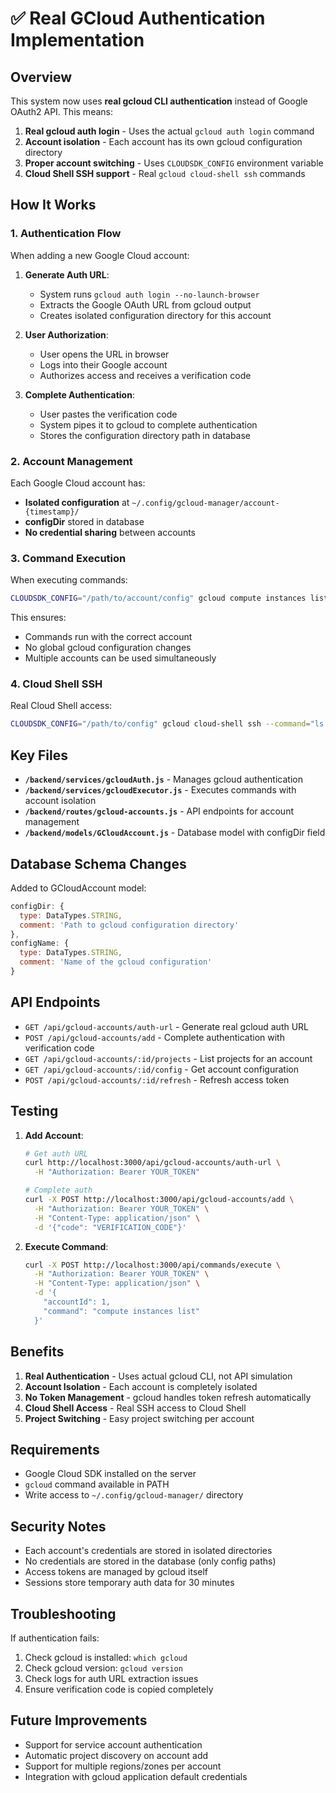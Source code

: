 # ✅ Real GCloud Authentication Implementation

## Overview

This system now uses **real gcloud CLI authentication** instead of Google OAuth2 API. This means:

1. **Real gcloud auth login** - Uses the actual `gcloud auth login` command
2. **Account isolation** - Each account has its own gcloud configuration directory
3. **Proper account switching** - Uses `CLOUDSDK_CONFIG` environment variable
4. **Cloud Shell SSH support** - Real `gcloud cloud-shell ssh` commands

## How It Works

### 1. Authentication Flow

When adding a new Google Cloud account:

1. **Generate Auth URL**:
   - System runs `gcloud auth login --no-launch-browser`
   - Extracts the Google OAuth URL from gcloud output
   - Creates isolated configuration directory for this account

2. **User Authorization**:
   - User opens the URL in browser
   - Logs into their Google account
   - Authorizes access and receives a verification code

3. **Complete Authentication**:
   - User pastes the verification code
   - System pipes it to gcloud to complete authentication
   - Stores the configuration directory path in database

### 2. Account Management

Each Google Cloud account has:
- **Isolated configuration** at `~/.config/gcloud-manager/account-{timestamp}/`
- **configDir** stored in database
- **No credential sharing** between accounts

### 3. Command Execution

When executing commands:
```bash
CLOUDSDK_CONFIG="/path/to/account/config" gcloud compute instances list
```

This ensures:
- Commands run with the correct account
- No global gcloud configuration changes
- Multiple accounts can be used simultaneously

### 4. Cloud Shell SSH

Real Cloud Shell access:
```bash
CLOUDSDK_CONFIG="/path/to/config" gcloud cloud-shell ssh --command="ls -la"
```

## Key Files

- **`/backend/services/gcloudAuth.js`** - Manages gcloud authentication
- **`/backend/services/gcloudExecutor.js`** - Executes commands with account isolation
- **`/backend/routes/gcloud-accounts.js`** - API endpoints for account management
- **`/backend/models/GCloudAccount.js`** - Database model with configDir field

## Database Schema Changes

Added to GCloudAccount model:
```javascript
configDir: {
  type: DataTypes.STRING,
  comment: 'Path to gcloud configuration directory'
},
configName: {
  type: DataTypes.STRING,
  comment: 'Name of the gcloud configuration'
}
```

## API Endpoints

- `GET /api/gcloud-accounts/auth-url` - Generate real gcloud auth URL
- `POST /api/gcloud-accounts/add` - Complete authentication with verification code
- `GET /api/gcloud-accounts/:id/projects` - List projects for an account
- `GET /api/gcloud-accounts/:id/config` - Get account configuration
- `POST /api/gcloud-accounts/:id/refresh` - Refresh access token

## Testing

1. **Add Account**:
   ```bash
   # Get auth URL
   curl http://localhost:3000/api/gcloud-accounts/auth-url \
     -H "Authorization: Bearer YOUR_TOKEN"

   # Complete auth
   curl -X POST http://localhost:3000/api/gcloud-accounts/add \
     -H "Authorization: Bearer YOUR_TOKEN" \
     -H "Content-Type: application/json" \
     -d '{"code": "VERIFICATION_CODE"}'
   ```

2. **Execute Command**:
   ```bash
   curl -X POST http://localhost:3000/api/commands/execute \
     -H "Authorization: Bearer YOUR_TOKEN" \
     -H "Content-Type: application/json" \
     -d '{
       "accountId": 1,
       "command": "compute instances list"
     }'
   ```

## Benefits

1. **Real Authentication** - Uses actual gcloud CLI, not API simulation
2. **Account Isolation** - Each account is completely isolated
3. **No Token Management** - gcloud handles token refresh automatically
4. **Cloud Shell Access** - Real SSH access to Cloud Shell
5. **Project Switching** - Easy project switching per account

## Requirements

- Google Cloud SDK installed on the server
- `gcloud` command available in PATH
- Write access to `~/.config/gcloud-manager/` directory

## Security Notes

- Each account's credentials are stored in isolated directories
- No credentials are stored in the database (only config paths)
- Access tokens are managed by gcloud itself
- Sessions store temporary auth data for 30 minutes

## Troubleshooting

If authentication fails:
1. Check gcloud is installed: `which gcloud`
2. Check gcloud version: `gcloud version`
3. Check logs for auth URL extraction issues
4. Ensure verification code is copied completely

## Future Improvements

- Support for service account authentication
- Automatic project discovery on account add
- Support for multiple regions/zones per account
- Integration with gcloud application default credentials